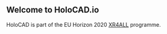 ## Welcome to HoloCAD.io

HoloCAD is part of the EU Horizon 2020 [XR4ALL](http://xr4all.eu/) programme.
